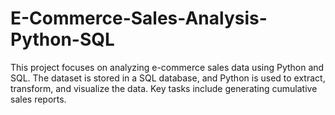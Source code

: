 # E-Commerce-Sales-Analysis-Python-SQL
This project focuses on analyzing e-commerce sales data using Python and SQL. The dataset is stored in a SQL database, and Python is used to extract, transform, and visualize the data. Key tasks include generating cumulative sales reports.
